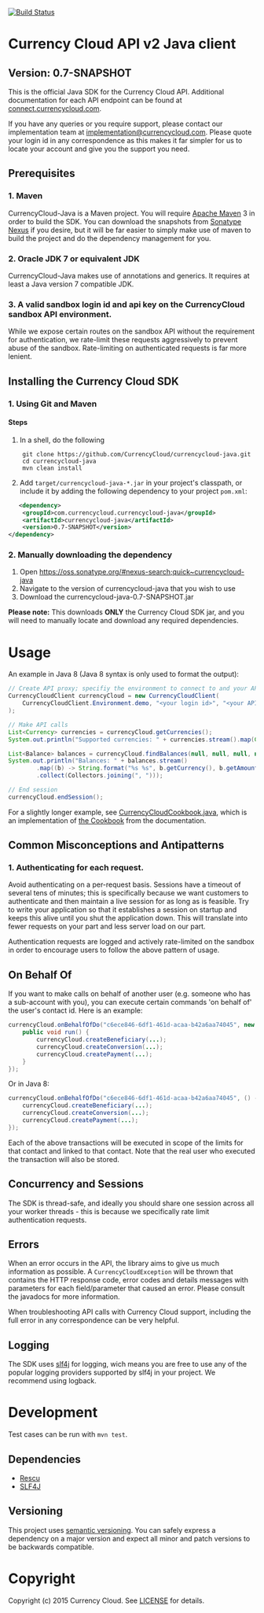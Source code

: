 [![Build Status](https://travis-ci.org/CurrencyCloud/currencycloud-java.png?branch=master)](https://travis-ci.org/CurrencyCloud/currencycloud-java)

# Currency Cloud API v2 Java client

## Version: 0.7-SNAPSHOT

This is the official Java SDK for the Currency Cloud API. Additional documentation 
for each API endpoint can be found at [connect.currencycloud.com][connect]. 

If you have any queries or you require support, please contact our implementation team at implementation@currencycloud.com.  Please quote your login id in any correspondence as this makes
it far simpler for us to locate your account and give you the support you need.

## Prerequisites

### 1. Maven

CurrencyCloud-Java is a Maven project.  You will require [Apache Maven][maven] 3 in order to build the SDK.  You can download the snapshots from [Sonatype Nexus][nexus] if you desire, but
it will be far easier to simply make use of maven to build the project and do the dependency management for you.

### 2. Oracle JDK 7 or equivalent JDK

CurrencyCloud-Java makes use of annotations and generics.  It requires at least a Java version 7 compatible JDK.

### 3. A valid sandbox login id and api key on the CurrencyCloud sandbox API environment.

While we expose certain routes on the sandbox API without the requirement for authentication, we rate-limit these requests aggressively to prevent abuse of the sandbox.  Rate-limiting on authenticated requests
 is far more lenient.

## Installing the Currency Cloud SDK

### 1. Using Git and Maven

#### Steps

1. In a shell, do the following

```Shell
    git clone https://github.com/CurrencyCloud/currencycloud-java.git     
    cd currencycloud-java
    mvn clean install
```

2. Add `target/currencycloud-java-*.jar` in your project's classpath, or include it by adding the following dependency to your project `pom.xml`:

```xml
   <dependency>
    <groupId>com.currencycloud.currencycloud-java</groupId>
    <artifactId>currencycloud-java</artifactId>
    <version>0.7-SNAPSHOT</version>
</dependency>
```

### 2. Manually downloading the dependency

1. Open https://oss.sonatype.org/#nexus-search;quick~currencycloud-java
2. Navigate to the version of currencycloud-java that you wish to use
3. Download the currencycloud-java-0.7-SNAPSHOT.jar 

**Please note:**  This downloads **ONLY** the Currency Cloud SDK jar, and you will need to manually locate and download any required dependencies.  

# Usage

An example in Java 8 (Java 8 syntax is only used to format the output):

```Java
// Create API proxy; specifiy the environment to connect to and your API credentials.
CurrencyCloudClient currencyCloud = new CurrencyCloudClient(
    CurrencyCloudClient.Environment.demo, "<your login id>", "<your API key>"
);

// Make API calls
List<Currency> currencies = currencyCloud.getCurrencies();
System.out.println("Supported currencies: " + currencies.stream().map(Currency::getCode).collect(Collectors.joining(", ")));

List<Balance> balances = currencyCloud.findBalances(null, null, null, null).getBalances();
System.out.println("Balances: " + balances.stream()
        .map((b) -> String.format("%s %s", b.getCurrency(), b.getAmount()))
        .collect(Collectors.joining(", ")));

// End session
currencyCloud.endSession();
```

For a slightly longer example, see
[CurrencyCloudCookbook.java](/src/test/java/com/currencycloud/examples/CurrencyCloudCookbook.java),
which is an implementation of [the Cookbook](https://connect.currencycloud.com/documentation/getting-started/cookbook) 
from the documentation.

## Common Misconceptions and Antipatterns

### 1. Authenticating for each request.

Avoid authenticating on a per-request basis.  Sessions have a timeout of several tens of minutes; this is specifically because we want customers to authenticate and then maintain a live session for as long as is feasible.
Try to write your application so that it establishes a session on startup and keeps this alive until you shut the application down.  This will translate into fewer requests on your part and less server load on our part.

Authentication requests are logged and actively rate-limited on the sandbox in order to encourage users to follow the above pattern of usage.  

## On Behalf Of
If you want to make calls on behalf of another user (e.g. someone who has a sub-account with you), you 
can execute certain commands 'on behalf of' the user's contact id. Here is an example:

```Java
currencyCloud.onBehalfOfDo("c6ece846-6df1-461d-acaa-b42a6aa74045", new Runnable() {
    public void run() {
        currencyCloud.createBeneficiary(...);
        currencyCloud.createConversion(...);
        currencyCloud.createPayment(...);
    }
});
```

Or in Java 8:

```Java
currencyCloud.onBehalfOfDo("c6ece846-6df1-461d-acaa-b42a6aa74045", () -> {
    currencyCloud.createBeneficiary(...);
    currencyCloud.createConversion(...);
    currencyCloud.createPayment(...);
});

```

Each of the above transactions will be executed in scope of the limits for that contact and linked to that contact. Note
that the real user who executed the transaction will also be stored.

## Concurrency and Sessions 

The SDK is thread-safe, and ideally you should share one session across all your worker threads - this is because we specifically rate limit authentication requests.

## Errors

When an error occurs in the API, the library aims to give us much information
as possible. A `CurrencyCloudException` will be thrown that contains the HTTP response
code, error codes and details messages with parameters for each field/parameter
that caused an error. Please consult the javadocs for more information.

When troubleshooting API calls with Currency Cloud support, including the full
error in any correspondence can be very helpful.

## Logging

The SDK uses [slf4j](slf4j) for logging, wich means you are free to use any of the 
popular logging providers supported by slf4j in your project. We recommend using logback.


# Development

Test cases can be run with `mvn test`. 

## Dependencies
* [Rescu][rescu]
* [SLF4J][slf4j]

## Versioning

This project uses [semantic versioning][semver]. You can safely
express a dependency on a major version and expect all minor and patch versions
to be backwards compatible.

# Copyright

Copyright (c) 2015 Currency Cloud. See [LICENSE][license] for details.



[maven]:     https://maven.apache.org/index.html
[nexus]:     http://www.sonatype.org/nexus/
[slf4j]:     http://www.slf4j.org/
[connect]:   https://connect.currencycloud.com/documentation/getting-started/introduction
[travis]:    https://travis-ci.org/CurrencyCloud/currencycloud-java
[rescu]:     https://github.com/mmazi/rescu
[semver]:    http://semver.org/
[slf4j]:     http://www.slf4j.org
[license]:   LICENSE.md
